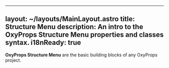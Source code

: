
---
layout: ~/layouts/MainLayout.astro
title: Structure Menu
description: An intro to the OxyProps Structure Menu properties and classes syntax.
i18nReady: true
---

**OxyProps Structure Menu** are the basic building blocks of any OxyProps project.
